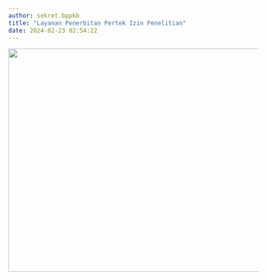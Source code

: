```yaml
---
author: sekret.bppkb
title: "Layanan Penerbitan Pertek Izin Penelitian"
date: 2024-02-23 02:54:22
---
```

<p><img src="/images/WCSs5BzX3HTd2QaD3po7.png" alt="" width="636" height="449" /></p>

